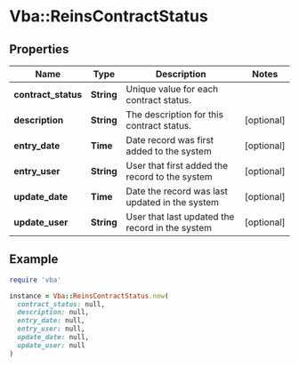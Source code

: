 # Vba::ReinsContractStatus

## Properties

| Name | Type | Description | Notes |
| ---- | ---- | ----------- | ----- |
| **contract_status** | **String** | Unique value for each contract status. |  |
| **description** | **String** | The description for this contract status. | [optional] |
| **entry_date** | **Time** | Date record was first added to the system | [optional] |
| **entry_user** | **String** | User that first added the record to the system | [optional] |
| **update_date** | **Time** | Date the record was last updated in the system | [optional] |
| **update_user** | **String** | User that last updated the record in the system | [optional] |

## Example

```ruby
require 'vba'

instance = Vba::ReinsContractStatus.new(
  contract_status: null,
  description: null,
  entry_date: null,
  entry_user: null,
  update_date: null,
  update_user: null
)
```

